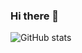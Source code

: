 ### Hi there 👋

![GitHub stats](https://github-readme-stats.vercel.app/api?username=Guilherme-Barata&show_icons=true&theme=onedark)
